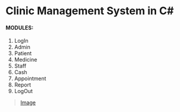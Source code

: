 # Clinic Management System in C# 
#### MODULES:
1. LogIn
2. Admin
3. Patient
4. Medicine
5. Staff
6. Cash
7. Appointment
8. Report
9. LogOut
> [Image](https://github.com/Daniyalzakir321/Clinic_Management_System/blob/master/CMS%20Image.png)

